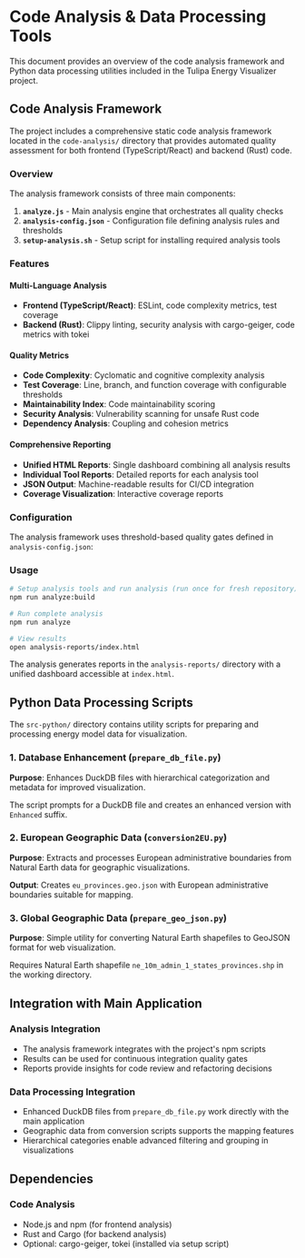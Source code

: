 # Code Analysis & Data Processing Tools

This document provides an overview of the code analysis framework and Python data processing utilities included in the Tulipa Energy Visualizer project.

## Code Analysis Framework

The project includes a comprehensive static code analysis framework located in the `code-analysis/` directory that provides automated quality assessment for both frontend (TypeScript/React) and backend (Rust) code.

### Overview

The analysis framework consists of three main components:

1. **`analyze.js`** - Main analysis engine that orchestrates all quality checks
2. **`analysis-config.json`** - Configuration file defining analysis rules and thresholds
3. **`setup-analysis.sh`** - Setup script for installing required analysis tools

### Features

#### Multi-Language Analysis

- **Frontend (TypeScript/React)**: ESLint, code complexity metrics, test coverage
- **Backend (Rust)**: Clippy linting, security analysis with cargo-geiger, code metrics with tokei

#### Quality Metrics

- **Code Complexity**: Cyclomatic and cognitive complexity analysis
- **Test Coverage**: Line, branch, and function coverage with configurable thresholds
- **Maintainability Index**: Code maintainability scoring
- **Security Analysis**: Vulnerability scanning for unsafe Rust code
- **Dependency Analysis**: Coupling and cohesion metrics

#### Comprehensive Reporting

- **Unified HTML Reports**: Single dashboard combining all analysis results
- **Individual Tool Reports**: Detailed reports for each analysis tool
- **JSON Output**: Machine-readable results for CI/CD integration
- **Coverage Visualization**: Interactive coverage reports

### Configuration

The analysis framework uses threshold-based quality gates defined in `analysis-config.json`:

### Usage

```bash
# Setup analysis tools and run analysis (run once for fresh repository)
npm run analyze:build

# Run complete analysis
npm run analyze

# View results
open analysis-reports/index.html
```

The analysis generates reports in the `analysis-reports/` directory with a unified dashboard accessible at `index.html`.

## Python Data Processing Scripts

The `src-python/` directory contains utility scripts for preparing and processing energy model data for visualization.

### 1. Database Enhancement (`prepare_db_file.py`)

**Purpose**: Enhances DuckDB files with hierarchical categorization and metadata for improved visualization.

The script prompts for a DuckDB file and creates an enhanced version with `Enhanced` suffix.

### 2. European Geographic Data (`conversion2EU.py`)

**Purpose**: Extracts and processes European administrative boundaries from Natural Earth data for geographic visualizations.

**Output**: Creates `eu_provinces.geo.json` with European administrative boundaries suitable for mapping.

### 3. Global Geographic Data (`prepare_geo_json.py`)

**Purpose**: Simple utility for converting Natural Earth shapefiles to GeoJSON format for web visualization.

Requires Natural Earth shapefile `ne_10m_admin_1_states_provinces.shp` in the working directory.

## Integration with Main Application

### Analysis Integration

- The analysis framework integrates with the project's npm scripts
- Results can be used for continuous integration quality gates
- Reports provide insights for code review and refactoring decisions

### Data Processing Integration

- Enhanced DuckDB files from `prepare_db_file.py` work directly with the main application
- Geographic data from conversion scripts supports the mapping features
- Hierarchical categories enable advanced filtering and grouping in visualizations

## Dependencies

### Code Analysis

- Node.js and npm (for frontend analysis)
- Rust and Cargo (for backend analysis)
- Optional: cargo-geiger, tokei (installed via setup script)
